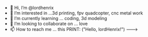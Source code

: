 - 👋 Hi, I’m @lordhenrix
- 👀 I’m interested in ...3d printing, fpv quadcopter, cnc metal work 
- 🌱 I’m currently learning ... coding, 3d modeling 
- 💞️ I’m looking to collaborate on ... love 
- 📫 How to reach me ... this 
PRINT: ("Hello, lordHenrix!")
--->

